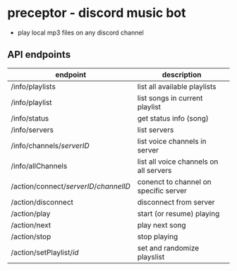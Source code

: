 # preceptor - discord music bot
 - play local mp3 files on any discord channel

## API endpoints

| endpoint                               | description                            |
| -------------------------------------- | -------------------------------------- |
| /info/playlists                        | list all available playlists           |
| /info/playlist                         | list songs in current playlist         |
| /info/status                           | get status info (song)                 |
| /info/servers                          | list servers                           |
| /info/channels/*serverID*              | list voice channels in server          |
| /info/allChannels                      | list all voice channels on all servers |
| /action/connect/*serverID*/*channelID* | conenct to channel on specific server  |
| /action/disconnect                     | disconnect from server                 |
| /action/play                           | start (or resume) playing              |
| /action/next                           | play next song                         |
| /action/stop                           | stop playing                           |
| /action/setPlaylist/*id*               | set and randomize playslist            |